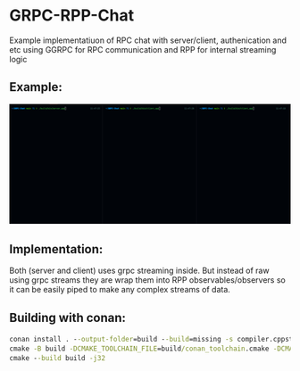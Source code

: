 # GRPC-RPP-Chat

Example implementatiuon of RPC chat with server/client, authenication and etc using GGRPC for RPC communication and RPP for internal streaming logic

## Example:

![gif](./media/grpc_rpp_chat.gif)

## Implementation:

Both (server and client) uses grpc streaming inside. But instead of raw using grpc streams they are wrap them into RPP observables/observers so it can be easily piped to make any complex streams of data.

## Building with conan:

```cmd
conan install . --output-folder=build --build=missing -s compiler.cppstd=20 -c tools.system.package_manager:mode=install -c tools.system.package_manager:sudo=True -s=build_type=Release
cmake -B build -DCMAKE_TOOLCHAIN_FILE=build/conan_toolchain.cmake -DCMAKE_BUILD_TYPE=Release
cmake --build build -j32        
```